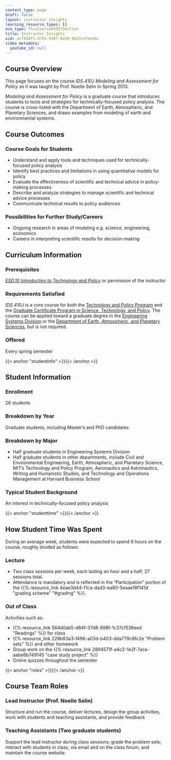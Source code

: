 ```yaml
---
content_type: page
draft: false
layout: instructor_insights
learning_resource_types: []
ocw_type: ThisCourseAtMITSection
title: Instructor Insights
uid: acf918f1-d791-9387-0a59-9623cefee4bc
video_metadata:
  youtube_id: null
---
```

## Course Overview

This page focuses on the course _IDS.410J Modeling and Assessment for Policy_ as it was taught by Prof. Noelle Selin in Spring 2013.

_Modeling and Assessment for Policy_ is a graduate course that introduces students to tools and strategies for technically-focused policy analysis. The course is cross-listed with the Department of Earth, Atmospheric, and Planetary Sciences, and draws examples from modeling of earth and environmental systems.

## Course Outcomes

### Course Goals for Students

- Understand and apply tools and techniques used for technically-focused policy analysis
- Identify best practices and limitations in using quantitative models for policy
- Evaluate the effectiveness of scientific and technical advice in policy-making processes
- Describe and analyze strategies to manage scientific and technical advice processes
- Communicate technical results to policy audiences

### Possibilities for Further Study/Careers

- Ongoing research in areas of modeling e.g. science, engineering, economics
- Careers in interpreting scientific results for decision-making

## Curriculum Information

### Prerequisites

[_ESD.10 Introduction to Technology and Policy_](/courses/esd-10-introduction-to-technology-and-policy-fall-2006) or permission of the instructor

### Requirements Satisfied

_IDS.410J_ is a core course for both the [Technology and Policy Program](http://tppserver.mit.edu/) and the [Graduate Certificate Program in Science, Technology, and Policy](http://web.mit.edu/stp/). The course can be applied toward a graduate degree in the [Engineering Systems Division](http://web.mit.edu/fnl/volume/284/deweck.html) or the [Department of Earth, Atmospheric, and Planetary Sciences](http://catalog.mit.edu/schools/science/earth-atmospheric-planetary-sciences/), but is not required.

### Offered

Every spring semester

{{< anchor "studentinfo" >}}{{< /anchor >}}

## Student Information

### Enrollment

26 students

### Breakdown by Year

Graduate students, including Master’s and PhD candidates

### Breakdown by Major

- Half graduate students in Engineering Systems Division
- Half graduate students in other departments, include Civil and Environmental Engineering, Earth, Atmospheric, and Planetary Science, MIT’s Technology and Policy Program, Aeronautics and Astronautics, Writing and Humanistic Studies, and Technology and Operations Management at Harvard Business School

### Typical Student Background

An interest in technically-focused policy analysis

{{< anchor "studenttime" >}}{{< /anchor >}}

## How Student Time Was Spent

During an average week, students were expected to spend 9 hours on the course, roughly divided as follows:

### Lecture

- Two class sessions per week, each lasting an hour and a half; 27 sessions total.
- Attendance is mandatory and is reflected in the “Participation” portion of the {{% resource_link 4eae3d44-f1ca-dad3-ea80-5eaae18f141d "grading scheme" "#grading" %}}.

### Out of Class

Activities such as:

- {{% resource_link 564d0ab5-d84f-37d8-698f-1c37cf536eed "Readings" %}} for class
- {{% resource_link 229b83a3-f496-a03d-b403-dda779c8fc2e "Problem sets" %}} and other homework
- Group work on the {{% resource_link 2894571f-a4c2-1e2f-7aca-aabe6b749145 "case study project" %}}
- Online quizzes throughout the semester

{{< anchor "roles" >}}{{< /anchor >}}

## Course Team Roles

### Lead Instructor (Prof. Noelle Selin)

Structure and run the course, deliver lectures, design the group activities, work with students and teaching assistants, and provide feedback

### Teaching Assistants (Two graduate students)

Support the lead instructor during class sessions; grade the problem sets; interact with students in class, via email and on the class forum; and maintain the course website.